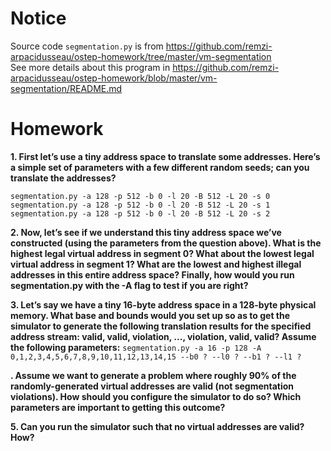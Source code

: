 
# Notice

Source code `segmentation.py` is from https://github.com/remzi-arpacidusseau/ostep-homework/tree/master/vm-segmentation  
See more details about this program in https://github.com/remzi-arpacidusseau/ostep-homework/blob/master/vm-segmentation/README.md  

# Homework

**1. First let’s use a tiny address space to translate some addresses. Here’s a simple set of parameters with a few different random seeds; can you translate the addresses?**
  ```
  segmentation.py -a 128 -p 512 -b 0 -l 20 -B 512 -L 20 -s 0
  segmentation.py -a 128 -p 512 -b 0 -l 20 -B 512 -L 20 -s 1
  segmentation.py -a 128 -p 512 -b 0 -l 20 -B 512 -L 20 -s 2
  ```

**2. Now, let’s see if we understand this tiny address space we’ve constructed (using the parameters from the question above). What is the highest legal virtual address in segment 0? What about the lowest legal virtual address in segment 1? What are the lowest and highest illegal addresses in this entire address space? Finally, how would you run segmentation.py with the -A flag to test if you are right?**

**3. Let’s say we have a tiny 16-byte address space in a 128-byte physical memory. What base and bounds would you set up so as to get the simulator to generate the following translation results for the specified address stream: valid, valid, violation, ..., violation, valid, valid? Assume the following parameters:**
`segmentation.py -a 16 -p 128 -A 0,1,2,3,4,5,6,7,8,9,10,11,12,13,14,15 --b0 ? --l0 ? --b1 ? --l1 ?`

**. Assume we want to generate a problem where roughly 90% of the randomly-generated virtual addresses are valid (not segmentation violations). How should you configure the simulator to do so? Which parameters are important to getting this outcome?**

**5. Can you run the simulator such that no virtual addresses are valid? How?**

